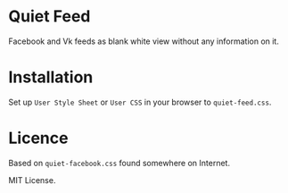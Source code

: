 # Quiet Feed

Facebook and Vk feeds as blank white view without any information on it.

# Installation

Set up `User Style Sheet` or `User CSS` in your browser to `quiet-feed.css`.


# Licence

Based on `quiet-facebook.css` found somewhere on Internet.

MIT License.
